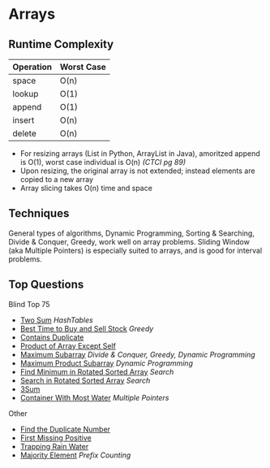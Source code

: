 # Arrays

## Runtime Complexity

Operation | Worst Case
--- | ---
space  | O(n)
lookup | O(1)
append | O(1)
insert | O(n)
delete | O(n)

- For resizing arrays (List in Python, ArrayList in Java), amoritzed append is O(1), worst case individual is O(n) *(CTCI pg 89)*
- Upon resizing, the original array is not extended; instead elements are copied to a new array
- Array slicing takes O(n) time and space

## Techniques

General types of algorithms, Dynamic Programming, Sorting & Searching, Divide & Conquer, Greedy, work well on array problems. Sliding Window (aka Multiple Pointers) is especially suited to arrays, and is good for interval problems.

## Top Questions

Blind Top 75
- [Two Sum](https://leetcode.com/problems/two-sum/) *HashTables*
- [Best Time to Buy and Sell Stock](https://leetcode.com/problems/best-time-to-buy-and-sell-stock/) *Greedy* 
- [Contains Duplicate](https://leetcode.com/problems/contains-duplicate/)
- [Product of Array Except Self](https://leetcode.com/problems/product-of-array-except-self/) 
- [Maximum Subarray](https://leetcode.com/problems/maximum-subarray/) *Divide & Conquer, Greedy, Dynamic Programming* 
- [Maximum Product Subarray](https://leetcode.com/problems/maximum-product-subarray/) *Dynamic Programming*
- [Find Minimum in Rotated Sorted Array](https://leetcode.com/problems/find-minimum-in-rotated-sorted-array/) *Search* 
- [Search in Rotated Sorted Array](https://leetcode.com/problems/search-in-rotated-sorted-array/) *Search*
- [3Sum](https://leetcode.com/problems/3sum/)
- [Container With Most Water](https://leetcode.com/problems/container-with-most-water/) *Multiple Pointers* 

Other
- [Find the Duplicate Number](https://leetcode.com/problems/find-the-duplicate-number/) 
- [First Missing Positive](https://leetcode.com/problems/first-missing-positive/) 
- [Trapping Rain Water](https://leetcode.com/problems/trapping-rain-water)
- [Majority Element](https://leetcode.com/problems/majority-element) *Prefix Counting*